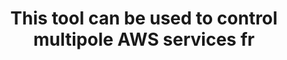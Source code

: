 ---
layout: answer
title: "This tool can be used to control multipole AWS services fr"
blurb: "The AWS Command Line Interface (CLI) is a unified tool to manage your AWS services. With just one tool to download and configure, you can control multiple"
quid: 197
---